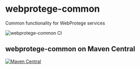 # webprotege-common
Common functionality for WebProtege services

![webprotege-common CI](https://github.com/protegeproject/webprotege-common/actions/workflows/ci.yml/badge.svg)

## webprotege-common on Maven Central

[![Maven Central](https://maven-badges.herokuapp.com/maven-central/edu.stanford.protege/webprotege-common/badge.svg)](https://maven-badges.herokuapp.com/maven-central/edu.stanford.protege/webprotege-common)
